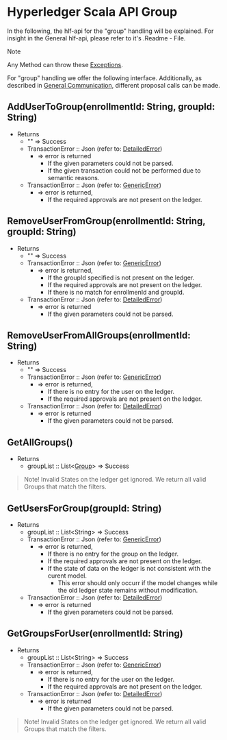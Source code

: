 # Hyperledger Scala API Group

In the following, the hlf-api for the "group" handling will be explained.
For insight in the General hlf-api, please refer to it's .Readme - File.
> [!NOTE]
Any Method can throw these [Exceptions](errors.md#Exceptions).

For "group" handling we offer the following interface. 
Additionally, as described in [General Communication](general-communication.md), different proposal calls can be made.


## AddUserToGroup(enrollmentId: String, groupId: String)
- Returns
    - ""
    => Success
    - TransactionError :: Json (refer to: [DetailedError](../chaincode/errors.md#DetailedError))
        - => error is returned
          - If the given parameters could not be parsed.
          - If the given transaction could not be performed due to semantic reasons.
    - TransactionError :: Json (refer to: [GenericError](../chaincode/errors.md#GenericError))
        - => error is returned, 
          - If the required approvals are not present on the ledger.

## RemoveUserFromGroup(enrollmentId: String, groupId: String)
- Returns
    - ""
    => Success
    - TransactionError :: Json (refer to: [GenericError](../chaincode/errors.md#GenericError))
        - => error is returned, 
          - If the groupId specified is not present on the ledger.
          - If the required approvals are not present on the ledger.
          - If there is no match for enrollmenId and groupId.
    - TransactionError :: Json (refer to: [DetailedError](../chaincode/errors.md#DetailedError))
        - => error is returned
          - If the given parameters could not be parsed.

## RemoveUserFromAllGroups(enrollmentId: String)
- Returns
    - ""
    => Success
    - TransactionError :: Json (refer to: [GenericError](../chaincode/errors.md#GenericError))
        - => error is returned, 
          - If there is no entry for the user on the ledger.
          - If the required approvals are not present on the ledger.
    - TransactionError :: Json (refer to: [DetailedError](../chaincode/errors.md#DetailedError))
        - => error is returned
          - If the given parameters could not be parsed.
              
## GetAllGroups()
- Returns
    - groupList :: List\<[Group](../chaincode/group.md#Group)\>
    => Success

> Note! Invalid States on the ledger get ignored.
> We return all valid Groups that match the filters.

## GetUsersForGroup(groupId: String)
- Returns
    - groupList :: List\<String\>
    => Success
    - TransactionError :: Json (refer to: [GenericError](../chaincode/errors.md#GenericError))
        - => error is returned, 
          - If there is no entry for the group on the ledger.
          - If the required approvals are not present on the ledger.
          - If the state of data on the ledger is not consistent with the curent model.
            - This error should only occurr if the model changes while the old ledger state remains without modification.
    - TransactionError :: Json (refer to: [DetailedError](../chaincode/errors.md#DetailedError))
        - => error is returned
          - If the given parameters could not be parsed.

## GetGroupsForUser(enrollmentId: String)
- Returns
    - groupList :: List\<String\>
    => Success
    - TransactionError :: Json (refer to: [GenericError](../chaincode/errors.md#GenericError))
        - => error is returned, 
          - If there is no entry for the user on the ledger.
          - If the required approvals are not present on the ledger.
    - TransactionError :: Json (refer to: [DetailedError](../chaincode/errors.md#DetailedError))
        - => error is returned
          - If the given parameters could not be parsed.
  
 >Note! Invalid States on the ledger get ignored.
> We return all valid Groups that match the filters.
